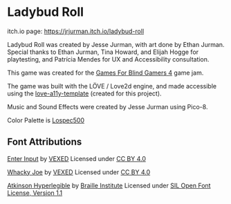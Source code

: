 # Ladybud Roll

itch.io page: https://jrjurman.itch.io/ladybud-roll

Ladybud Roll was created by Jesse Jurman, with art done by Ethan Jurman. Special thanks to Ethan Jurman, Tina Howard, and Elijah Hogge for playtesting, and Patrícia Mendes for UX and Accessibility consultation.

This game was created for the [Games For Blind Gamers 4](https://itch.io/jam/games-for-blind-gamers-4) game jam.

The game was built with the LÖVE / Love2d engine, and made accessible using the [love-a11y-template](https://github.com/JRJurman/love-a11y-template) (created for this project).

Music and Sound Effects were created by Jesse Jurman using Pico-8.

Color Palette is [Lospec500](https://lospec.com/palette-list/lospec500)

## Font Attributions

[Enter Input](https://v3x3d.itch.io/enter-input) by [VEXED](https://itch.io/profile/v3x3d)
Licensed under [CC BY 4.0](https://creativecommons.org/licenses/by/4.0/)

[Whacky Joe](https://v3x3d.itch.io/whacky-joe) by [VEXED](https://itch.io/profile/v3x3d)
Licensed under [CC BY 4.0](https://creativecommons.org/licenses/by/4.0/)

[Atkinson Hyperlegible](https://fonts.google.com/specimen/Atkinson+Hyperlegible) by [Braille Institute](https://www.brailleinstitute.org/freefont/)
Licensed under [SIL Open Font License, Version 1.1](https://openfontlicense.org/open-font-license-official-text/)
